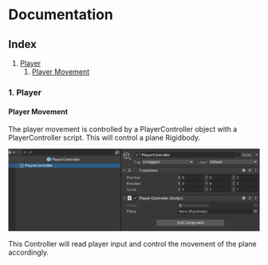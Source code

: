 # Documentation

## Index


1. [Player](#Player)
    1. [Player Movement](#PlayerMovement)
    

### 1. Player <a name="Player"></a>

#### Player Movement <a name="PlayerMovement"></a>

The player movement is controlled by a PlayerController object with a PlayerController script. This will control a plane Rigidbody.

![player](./Player/player_prefab_tree.png)


This Controller will read player input and control the movement of the plane accordingly.